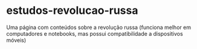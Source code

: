 # estudos-revolucao-russa
Uma página com conteúdos sobre a revolução russa (funciona melhor em computadores e notebooks, mas possui compatibilidade a dispositivos móveis)
